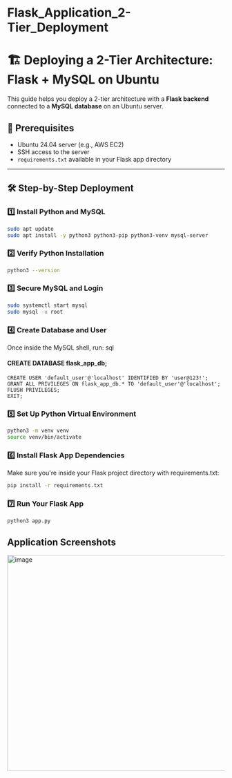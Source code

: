 # Flask_Application_2-Tier_Deployment
# 🏗️ Deploying a 2-Tier Architecture: Flask + MySQL on Ubuntu

This guide helps you deploy a 2-tier architecture with a **Flask backend** connected to a **MySQL database** on an Ubuntu server.

## 🧰 Prerequisites

- Ubuntu 24.04 server (e.g., AWS EC2)
- SSH access to the server
- `requirements.txt` available in your Flask app directory

---

## 🛠️ Step-by-Step Deployment

### 1️⃣ Install Python and MySQL

```bash
sudo apt update
sudo apt install -y python3 python3-pip python3-venv mysql-server
```

### 2️⃣ Verify Python Installation
```bash
python3 --version
```

### 3️⃣ Secure MySQL and Login
```bash
sudo systemctl start mysql
sudo mysql -u root
```

### 4️⃣ Create Database and User
Once inside the MySQL shell, run:
sql

#### CREATE DATABASE flask_app_db;
```
CREATE USER 'default_user'@'localhost' IDENTIFIED BY 'user@123!';
GRANT ALL PRIVILEGES ON flask_app_db.* TO 'default_user'@'localhost';
FLUSH PRIVILEGES;
EXIT;
```

### 5️⃣ Set Up Python Virtual Environment
```bash
python3 -m venv venv
source venv/bin/activate
```

### 6️⃣ Install Flask App Dependencies
Make sure you're inside your Flask project directory with requirements.txt:
```bash
pip install -r requirements.txt
```

### 7️⃣ Run Your Flask App
```bash
python3 app.py
```
## Application Screenshots

<img width="956" height="500" alt="image" src="https://github.com/user-attachments/assets/fa48af7b-fa44-4d5e-aefb-f6b98dbc07b2" />

